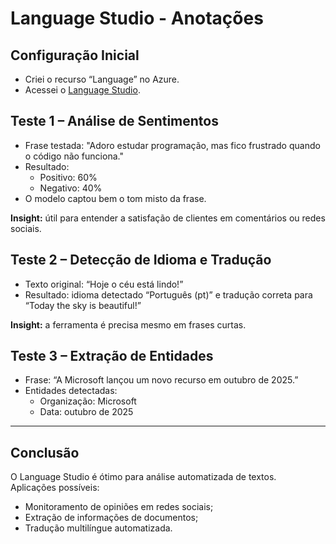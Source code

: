 # Language Studio - Anotações

## Configuração Inicial
- Criei o recurso “Language” no Azure.
- Acessei o [Language Studio](https://language.cognitive.azure.com/).

## Teste 1 – Análise de Sentimentos
- Frase testada: "Adoro estudar programação, mas fico frustrado quando o código não funciona."
- Resultado:
  - Positivo: 60%
  - Negativo: 40%
- O modelo captou bem o tom misto da frase.

**Insight:** útil para entender a satisfação de clientes em comentários ou redes sociais.

## Teste 2 – Detecção de Idioma e Tradução
- Texto original: “Hoje o céu está lindo!”
- Resultado: idioma detectado “Português (pt)” e tradução correta para “Today the sky is beautiful!”

**Insight:** a ferramenta é precisa mesmo em frases curtas.

## Teste 3 – Extração de Entidades
- Frase: “A Microsoft lançou um novo recurso em outubro de 2025.”
- Entidades detectadas:
  - Organização: Microsoft
  - Data: outubro de 2025

---

## Conclusão
O Language Studio é ótimo para análise automatizada de textos.  
Aplicações possíveis:
- Monitoramento de opiniões em redes sociais;
- Extração de informações de documentos;
- Tradução multilíngue automatizada.
